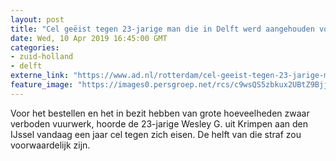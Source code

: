 ```yaml
---
layout: post
title: "Cel geëist tegen 23-jarige man die in Delft werd aangehouden voor bezit van mortierbommen"
date: Wed, 10 Apr 2019 16:45:00 GMT
categories: 
- zuid-holland 
- delft 
externe_link: "https://www.ad.nl/rotterdam/cel-geeist-tegen-23-jarige-man-die-in-delft-werd-aangehouden-voor-bezit-van-mortierbommen~a4c0206a/"
feature_image: "https://images0.persgroep.net/rcs/c9wsQS5zbkux2UBtZ9Bjj8WuZVk/diocontent/145245636/_fitwidth/400/?appId=21791a8992982cd8da851550a453bd7f&quality=0.7"
---
```


Voor het bestellen en het in bezit hebben van grote hoeveelheden zwaar verboden vuurwerk, hoorde de 23-jarige Wesley G. uit Krimpen aan den IJssel vandaag een jaar cel tegen zich eisen. De helft van die straf zou voorwaardelijk zijn.
